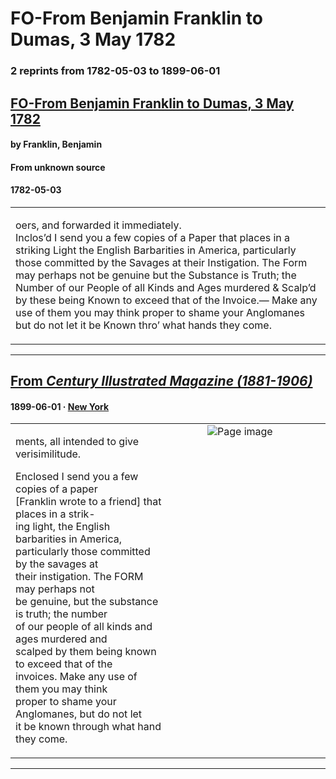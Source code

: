 
# FO-From Benjamin Franklin to Dumas, 3 May 1782

### 2 reprints from 1782-05-03 to 1899-06-01

## [FO-From Benjamin Franklin to Dumas, 3 May 1782](https://founders.archives.gov/documents/Franklin/01-37-02-0180)

#### by Franklin, Benjamin

#### From unknown source

#### 1782-05-03

<table style="width: 100%;"><tr><td style="width: 50%">

oers, and forwarded it immediately.  
Inclos’d I send you a few copies of a Paper that places in a striking Light the English Barbarities in America, particularly those committed by the Savages at their Instigation. The Form may perhaps not be genuine but the Substance is Truth; the Number of our People of all Kinds and Ages murdered &amp; Scalp’d by these being Known to exceed that of the Invoice.— Make any use of them you may think proper to shame your Anglomanes but do not let it be Known thro’ what hands they come.
</td></tr></table>

---

## [From _Century Illustrated Magazine (1881-1906)_](https://archive.org/details/sim_century-illustrated-monthly-magazine_1899-06_58_2/page/n133/mode/1up?view=theater)

#### 1899-06-01 &middot; [New York](http://dbpedia.org/resource/New_York_City)

<table style="width: 100%;"><tr><td style="width: 50%">

  
ments, all intended to give verisimilitude.  
  
Enclosed I send you a few copies of a paper  
[Franklin wrote to a friend] that places in a strik-  
ing light, the English barbarities in America,  
particularly those committed by the savages at  
their instigation. The FORM may perhaps not  
be genuine, but the substance is truth; the number  
of our people of all kinds and ages murdered and  
scalped by them being known to exceed that of the  
invoices. Make any use of them you may think  
proper to shame your Anglomanes, but do not let  
it be known through what hand they come.
</td><td style="width: 50%; max-height: 75%; margin: auto; display: block;">
<img alt="Page image" src="https://iiif.archive.org/iiif/sim_century-illustrated-monthly-magazine_1899-06_58_2&#0036;133/pct:51.886792,61.137821,34.984277,14.743590/600,/0/default.jpg"/>
</td>
</tr></table>

---

